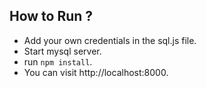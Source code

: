 ## How to Run ?

- Add your own credentials in the sql.js file.
- Start mysql server.
- run `npm install`.
- You can visit http://localhost:8000.